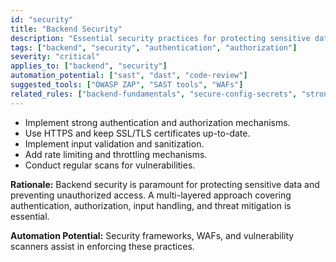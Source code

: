 ```yaml
---
id: "security"
title: "Backend Security"
description: "Essential security practices for protecting sensitive data and preventing unauthorized access in backend systems."
tags: ["backend", "security", "authentication", "authorization"]
severity: "critical"
applies_to: ["backend", "security"]
automation_potential: ["sast", "dast", "code-review"]
suggested_tools: ["OWASP ZAP", "SAST tools", "WAFs"]
related_rules: ["backend-fundamentals", "secure-config-secrets", "strong-auth-crypto"]
---
```


- Implement strong authentication and authorization mechanisms.
- Use HTTPS and keep SSL/TLS certificates up-to-date.
- Implement input validation and sanitization.
- Add rate limiting and throttling mechanisms.
- Conduct regular scans for vulnerabilities.

**Rationale:** Backend security is paramount for protecting sensitive data and preventing unauthorized access. A multi-layered approach covering authentication, authorization, input handling, and threat mitigation is essential.

**Automation Potential:** Security frameworks, WAFs, and vulnerability scanners assist in enforcing these practices.
